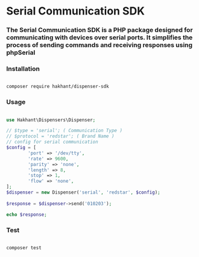 
# Serial Communication SDK

### The Serial Communication SDK is a PHP package designed for communicating with devices over serial ports. It simplifies the process of sending commands and receiving responses using phpSerial

### Installation

```bash

composer require hakhant/dispenser-sdk

```

### Usage 

```php

use Hakhant\Dispensers\Dispenser;

// $type = 'serial'; ( Communication Type ) 
// $protocol = 'redstar'; ( Brand Name )
// config for serial communication
$config = [
        'port' => '/dev/tty',
        'rate' => 9600,
        'parity' => 'none',    
        'length' => 8,
        'stop' => 1,
        'flow' => 'none',
];
$dispenser = new Dispenser('serial', 'redstar', $config);
 
$response = $dispenser->send('010203');

echo $response;
```

### Test

```bash

composer test

```

